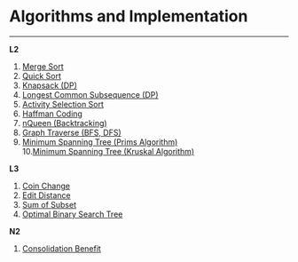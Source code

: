 # Algorithms and Implementation 
____  

**L2**  
1. [Merge Sort](L2/merge_sort.c)  
2. [Quick Sort](L2/quick_sort.c)  
3. [Knapsack (DP)](L2/knapsack.c)  
4. [Longest Common Subsequence (DP)](L2/lcs.cpp)  
5. [Activity Selection Sort](L2/activity_selection_sort.c)  
6. [Haffman Coding](L2/huffman_coding.cpp)  
7. [nQueen (Backtracking)](L2/nqueen.cpp)  
8. [Graph Traverse (BFS, DFS)](L2/bfs_dfs.cpp)  
9. [Minimum Spanning Tree (Prims Algorithm)](L2/mst_prims.cpp)  
10.[Minimum Spanning Tree (Kruskal Algorithm)](L2/mst_kruskal.cpp)  


**L3**  
1. [Coin Change](L3/coin_change.cpp)  
2. [Edit Distance](L3/edit_distance.cpp)  
3. [Sum of Subset](L3/sumofsub.cpp)  
4. [Optimal Binary Search Tree](L3/obst.cpp)  

**N2**  
1. [Consolidation Benefit](N3/consolidation_benefit.cpp)  





